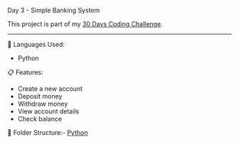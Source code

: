 Day 3 - Simple Banking System

This project is part of my [30 Days Coding Challenge](https://github.com/lakshitthakur/30-Days-Coding-Challenge).

---

🚀 Languages Used:
- Python

📋 Features:
- Create a new account
- Deposit money
- Withdraw money
- View account details
- Check balance

📁 Folder Structure:-
[Python](Day03_BankingSystem/Python/banking_system.py)
